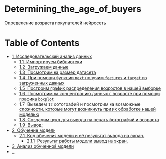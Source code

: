# Determining_the_age_of_buyers
Определение возраста покупателей нейросеть

<h1>Table of Contents<span class="tocSkip"></span></h1>
<div class="toc"><ul class="toc-item"><li><span><a href="#Исследовательский-анализ-данных" data-toc-modified-id="Исследовательский-анализ-данных-1"><span class="toc-item-num">1&nbsp;&nbsp;</span>Исследовательский анализ данных</a></span><ul class="toc-item"><li><span><a href="#Импортируем-библиотеки" data-toc-modified-id="Импортируем-библиотеки-1.1"><span class="toc-item-num">1.1&nbsp;&nbsp;</span>Импортируем библиотеки</a></span></li><li><span><a href="#Загружаем-данные" data-toc-modified-id="Загружаем-данные-1.2"><span class="toc-item-num">1.2&nbsp;&nbsp;</span>Загружаем данные</a></span></li><li><span><a href="#Посмотрим-на-размер-датасета" data-toc-modified-id="Посмотрим-на-размер-датасета-1.3"><span class="toc-item-num">1.3&nbsp;&nbsp;</span>Посмотрим на размер датасета</a></span></li><li><span><a href="#При-помощи-функции-next-получим-features-и-target-из-загруженных-данных" data-toc-modified-id="При-помощи-функции-next-получим-features-и-target-из-загруженных-данных-1.4"><span class="toc-item-num">1.4&nbsp;&nbsp;</span>При помощи функции <code>next</code> получим <code>features</code> и <code>target</code> из загруженных данных</a></span></li><li><span><a href="#Построим-график-распределения-возростов-в-нашей-выборке" data-toc-modified-id="Построим-график-распределения-возростов-в-нашей-выборке-1.5"><span class="toc-item-num">1.5&nbsp;&nbsp;</span>Построим график распределения возростов в нашей выборке</a></span></li><li><span><a href="#Посмотрим-на-концентрацию-данных-о-возрасте-при-помощи-графика-boxplot" data-toc-modified-id="Посмотрим-на-концентрацию-данных-о-возрасте-при-помощи-графика-boxplot-1.6"><span class="toc-item-num">1.6&nbsp;&nbsp;</span>Посмотрим на концентрацию данных о возрасте при помощи графика <code>boxplot</code></a></span></li><li><span><a href="#Выведем-12-фотографий-и-посмотрим-на-возможные-сложности,-которые-могут-возникнуть-при-их-обработке-нашей-моделью" data-toc-modified-id="Выведем-12-фотографий-и-посмотрим-на-возможные-сложности,-которые-могут-возникнуть-при-их-обработке-нашей-моделью-1.7"><span class="toc-item-num">1.7&nbsp;&nbsp;</span>Выведем <code>12</code> фотографий и посмотрим на возможные сложности, которые могут возникнуть при их обработке нашей моделью</a></span></li><li><span><a href="#Создадим-цикл-для-вывода-на-печать-фотографий-и-возраста" data-toc-modified-id="Создадим-цикл-для-вывода-на-печать-фотографий-и-возраста-1.8"><span class="toc-item-num">1.8&nbsp;&nbsp;</span>Создадим цикл для вывода на печать фотографий и возраста</a></span></li><li><span><a href="#Вывод:" data-toc-modified-id="Вывод:-1.9"><span class="toc-item-num">1.9&nbsp;&nbsp;</span>Вывод:</a></span></li></ul></li><li><span><a href="#Обучение-модели" data-toc-modified-id="Обучение-модели-2"><span class="toc-item-num">2&nbsp;&nbsp;</span>Обучение модели</a></span><ul class="toc-item"><li><span><a href="#Код-обучения-модели-и-её-результат-вывода-на-экран." data-toc-modified-id="Код-обучения-модели-и-её-результат-вывода-на-экран.-2.1"><span class="toc-item-num">2.1&nbsp;&nbsp;</span>Код обучения модели и её результат вывода на экран.</a></span><ul class="toc-item"><li><span><a href="#Результат-работы-модели-вывод-на-экран." data-toc-modified-id="Результат-работы-модели-вывод-на-экран.-2.1.1"><span class="toc-item-num">2.1.1&nbsp;&nbsp;</span>Результат работы модели вывод на экран.</a></span></li></ul></li></ul></li><li><span><a href="#Анализ-обученной-модели" data-toc-modified-id="Анализ-обученной-модели-3"><span class="toc-item-num">3&nbsp;&nbsp;</span>Анализ обученной модели</a></span></li><li><span><a href="#Чек-лист" data-toc-modified-id="Чек-лист-4"><span class="toc-item-num">&nbsp;&nbsp;</span></li></ul></div>
